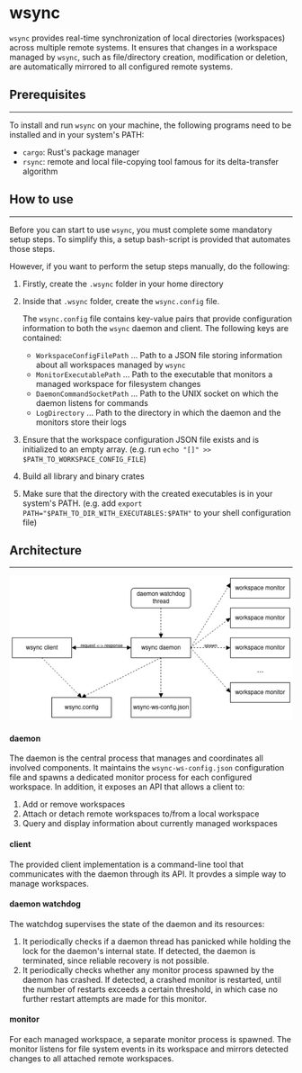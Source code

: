 # wsync

`wsync` provides real-time synchronization of local directories (workspaces) across multiple remote systems. It ensures
that changes in a workspace managed by `wsync`, such as file/directory creation, modification or deletion, are automatically mirrored to all configured
remote systems.

## Prerequisites

--------------------------

To install and run `wsync` on your machine, the following programs need to be installed and in your system's PATH:

- `cargo`: Rust's package manager
- `rsync`: remote and local file-copying tool famous for its delta-transfer algorithm


## How to use

--------------------------

Before you can start to use `wsync`, you must complete some mandatory setup steps. To simplify this, a setup bash-script
is provided that automates those steps.

However, if you want to perform the setup steps manually, do the following:

1. Firstly, create the `.wsync` folder in your home directory


2. Inside that `.wsync` folder, create the `wsync.config` file.

    The `wsync.config` file contains key-value pairs that provide configuration information to both the `wsync`
        daemon and client. The following keys are contained:
    - `WorkspaceConfigFilePath` ... Path to a JSON file storing information about all workspaces managed by `wsync`
    - `MonitorExecutablePath` ... Path to the executable that monitors a managed workspace for filesystem changes
    - `DaemonCommandSocketPath` ... Path to the UNIX socket on which the daemon listens for commands
    - `LogDirectory` ... Path to the directory in which the daemon and the monitors store their logs


3. Ensure that the workspace configuration JSON file exists and is initialized to an empty array.
   (e.g. run ```echo "[]" >> $PATH_TO_WORKSPACE_CONFIG_FILE```)


4. Build all library and binary crates


5. Make sure that the directory with the created executables is in your system's PATH.
   (e.g. add ```export PATH="$PATH_TO_DIR_WITH_EXECUTABLES:$PATH"``` to your shell configuration file)

## Architecture

--------------------------
![wsync architecture](./images/wsync-architecture.png)


#### daemon

The daemon is the central process that manages and coordinates all involved components. It maintains the
`wsync-ws-config.json` configuration file and spawns a dedicated monitor process for each configured workspace. In
addition, it exposes an API that allows a client to:

1. Add or remove workspaces
2. Attach or detach remote workspaces to/from a local workspace
3. Query and display information about currently managed workspaces

#### client

The provided client implementation is a command-line tool that communicates with the daemon through its API. It provdes
a simple way to manage workspaces.

#### daemon watchdog

The watchdog supervises the state of the daemon and its resources:

1. It periodically checks if a daemon thread has panicked while holding the lock for the daemon's internal state. If
   detected, the daemon is terminated, since reliable recovery is not possible.
2. It periodically checks whether any monitor process spawned by the daemon has crashed. If detected, a crashed monitor
   is restarted, until the number of restarts exceeds a certain threshold, in which case no further restart attempts
   are made for this monitor.

#### monitor

For each managed workspace, a separate monitor process is spawned. The monitor listens for file system events in its
workspace and mirrors detected changes to all attached remote workspaces.
